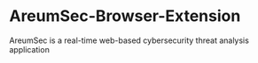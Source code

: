 # AreumSec-Browser-Extension
AreumSec is a real-time web-based cybersecurity threat analysis application
